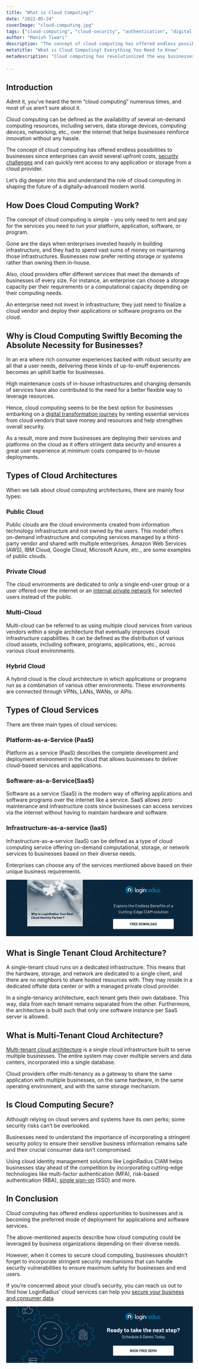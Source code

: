 ```yaml
---
title: "What is Cloud Computing?"
date: "2022-05-24"
coverImage: "cloud-computing.jpg"
tags: ["cloud-computing", "cloud-security", "authentication", "digital-business"]
author: "Manish Tiwari"
description: "The concept of cloud computing has offered endless possibilities to businesses since enterprises can avoid several upfront costs and can quickly rent access to any application or storage from a cloud provider. This post uncovers the role of cloud computing in shaping the future of a digitally-advanced modern world."
metatitle: "What is Cloud Computing? Everything You Need to Know"
metadescription: "Cloud computing has revolutionized the way businesses store crucial data and eventually offered endless computational possibilities. Read on to know more."

---
```


## Introduction

Admit it, you’ve heard the term “cloud computing” numerous times, and most of us aren’t sure about it. 

Cloud computing can be defined as the availability of several on-demand computing resources, including servers, data storage devices, computing devices, networking, etc., over the internet that helps businesses reinforce innovation without any hassle. 

The concept of cloud computing has offered endless possibilities to businesses since enterprises can avoid several upfront costs, [security challenges](https://www.loginradius.com/blog/identity/cloud-computing-security-challenges/) and can quickly rent access to any application or storage from a cloud provider.  

Let’s dig deeper into this and understand the role of cloud computing in shaping the future of a digitally-advanced modern world. 


## How Does Cloud Computing Work? 

The concept of cloud computing is simple - you only need to rent and pay for the services you need to run your platform, application, software, or program. 

Gone are the days when enterprises invested heavily in building infrastructure, and they had to spend vast sums of money on maintaining those infrastructures. Businesses now prefer renting storage or systems rather than owning them in-house. 

Also, cloud providers offer different services that meet the demands of businesses of every size. For instance, an enterprise can choose a storage capacity per their requirements or a computational capacity depending on their computing needs. 

An enterprise need not invest in infrastructure; they just need to finalize a cloud vendor and deploy their applications or software programs on the cloud. 


## Why is Cloud Computing Swiftly Becoming the Absolute Necessity for Businesses? 

In an era where rich consumer experiences backed with robust security are all that a user needs, delivering these kinds of up-to-snuff experiences becomes an uphill battle for businesses. 

High maintenance costs of in-house infrastructures and changing demands of services have also contributed to the need for a better flexible way to leverage resources. 

Hence, cloud computing seems to be the best option for businesses embarking on a [digital transformation journey](https://www.loginradius.com/blog/identity/digital-transformation-consumer-iam/) by renting essential services from cloud vendors that save money and resources and help strengthen overall security. 

As a result, more and more businesses are deploying their services and platforms on the cloud as it offers stringent data security and ensures a great user experience at minimum costs compared to in-house deployments.


## Types of Cloud Architectures 

When we talk about cloud computing architectures, there are mainly four types:


### Public Cloud

Public clouds are the cloud environments created from information technology infrastructure and not owned by the users. This model offers on-demand infrastructure and computing services managed by a third-party vendor and shared with multiple enterprises. Amazon Web Services (AWS), IBM Cloud, Google Cloud, Microsoft Azure, etc., are some examples of public clouds. 


### Private Cloud

The cloud environments are dedicated to only a single end-user group or a user offered over the internet or an [internal private network](https://www.loginradius.com/private-cloud/) for selected users instead of the public. 


### Multi-Cloud 

Multi-cloud can be referred to as using multiple cloud services from various vendors within a single architecture that eventually improves cloud infrastructure capabilities. It can be defined as the distribution of various cloud assets, including software, programs, applications, etc., across various cloud environments. 


### Hybrid Cloud

A hybrid cloud is the cloud architecture in which applications or programs run as a combination of various other environments. These environments are connected through VPNs, LANs, WANs, or APIs. 


## Types of Cloud Services

There are three main types of cloud services: 


### Platform-as-a-Service (PaaS)

Platform as a service (PaaS) describes the complete development and deployment environment in the cloud that allows businesses to deliver cloud-based services and applications. 


### Software-as-a-Service(SaaS)

Software as a service (SaaS) is the modern way of offering applications and software programs over the internet like a service. SaaS allows zero maintenance and infrastructure costs since businesses can access services via the internet without having to maintain hardware and software. 


### Infrastructure-as-a-service (IaaS)

Infrastructure-as-a-service (IaaS) can be defined as a type of cloud computing service offering on-demand computational, storage, or network services to businesses based on their diverse needs. 

Enterprises can choose any of the services mentioned above based on their unique business requirements. 

[![LR-Cloud-EB](LR-Cloud-EB.png)](https://www.loginradius.com/resource/why-is-loginradius-your-best-cloud-identity-partner/)


## What is Single Tenant Cloud Architecture?

A single-tenant cloud runs on a dedicated infrastructure. This means that the hardware, storage, and network are dedicated to a single client, and there are no neighbors to share hosted resources with. They may reside in a dedicated offsite data center or with a managed private cloud provider.

In a single-tenancy architecture, each tenant gets their own database. This way, data from each tenant remains separated from the other. Furthermore, the architecture is built such that only one software instance per SaaS server is allowed.


## What is Multi-Tenant Cloud Architecture? 

[Multi-tenant cloud architecture](https://www.loginradius.com/multi-tenant-cloud/) is a single cloud infrastructure built to serve multiple businesses. The entire system may cover multiple servers and data centers, incorporated into a single database.

Cloud providers offer multi-tenancy as a gateway to share the same application with multiple businesses, on the same hardware, in the same operating environment, and with the same storage mechanism.


## Is Cloud Computing Secure? 

Although relying on cloud servers and systems have its own perks; some security risks can’t be overlooked. 

Businesses need to understand the importance of incorporating a stringent security policy to ensure their sensitive business information remains safe and their crucial consumer data isn’t compromised. 

Using cloud identity management solutions like LoginRadius CIAM helps businesses stay ahead of the competition by incorporating cutting-edge technologies like multi-factor authentication (MFA), risk-based authentication (RBA), [single sign-on](https://www.loginradius.com/single-sign-on/) (SSO) and more. 


## In Conclusion 

Cloud computing has offered endless opportunities to businesses and is becoming the preferred mode of deployment for applications and software services. 

The above-mentioned aspects describe how cloud computing could be leveraged by business organizations depending on their diverse needs. 

However, when it comes to secure cloud computing, businesses shouldn’t forget to incorporate stringent security mechanisms that can handle security vulnerabilities to ensure maximum safety for businesses and end users. 

If you’re concerned about your cloud’s security, you can reach us out to find how LoginRadius’ cloud services can help you [secure your business and consumer data](https://www.loginradius.com/blog/identity/maintaining-quality-data-security-practices/). 


[![book-a-demo-loginradius](../../assets/book-a-demo-loginradius.png)](https://www.loginradius.com/book-a-demo/)